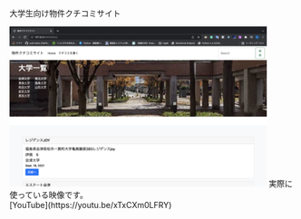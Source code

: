 大学生向け物件クチコミサイト

<img src="./img/web.png" width="90%">
実際に使っている映像です。<br>
[YouTube](https://youtu.be/xTxCXm0LFRY)
